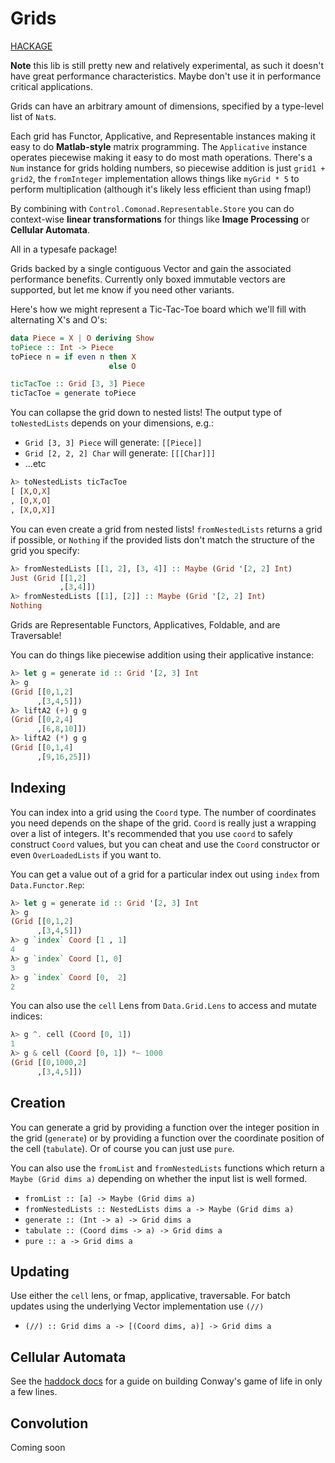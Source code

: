 # Grids

[HACKAGE](http://hackage.haskell.org/package/grids)

**Note** this lib is still pretty new and relatively experimental, as such it
doesn't have great performance characteristics. Maybe don't use it in
performance critical applications.

Grids can have an arbitrary amount of dimensions, specified by a type-level
list of `Nat`s.

Each grid has Functor, Applicative, and Representable instances making it easy
to do **Matlab-style** matrix programming. The `Applicative` instance operates
piecewise making it easy to do most math operations. There's a `Num` instance
for grids holding numbers, so piecewise addition is just `grid1 + grid2`, the
`fromInteger` implementation allows things like `myGrid * 5` to perform
multiplication (although it's likely less efficient than using fmap!)

By combining with `Control.Comonad.Representable.Store` you can do context-wise
**linear transformations** for things like **Image Processing** or **Cellular
Automata**.

All in a typesafe package!

Grids backed by a single contiguous Vector and gain the
associated performance benefits. Currently only boxed immutable vectors are
supported, but let me know if you need other variants.

Here's how we might represent a Tic-Tac-Toe board which we'll fill with
alternating X's and O's:

```haskell
data Piece = X | O deriving Show
toPiece :: Int -> Piece
toPiece n = if even n then X
                      else O

ticTacToe :: Grid [3, 3] Piece
ticTacToe = generate toPiece
```

You can collapse the grid down to nested lists! The output type of
`toNestedLists` depends on your dimensions, e.g.:

- `Grid [3, 3] Piece` will generate: `[[Piece]]`
- `Grid [2, 2, 2] Char` will generate: `[[[Char]]]`
- ...etc

```haskell
λ> toNestedLists ticTacToe
[ [X,O,X]
, [O,X,O]
, [X,O,X]]
```

You can even create a grid from nested lists! `fromNestedLists` returns a grid
if possible, or `Nothing` if the provided lists don't match the structure of
the grid you specify:

```haskell
λ> fromNestedLists [[1, 2], [3, 4]] :: Maybe (Grid '[2, 2] Int)
Just (Grid [[1,2]
           ,[3,4]])
λ> fromNestedLists [[1], [2]] :: Maybe (Grid '[2, 2] Int)
Nothing
```

Grids are Representable Functors, Applicatives, Foldable, and are Traversable!

You can do things like piecewise addition using their applicative instance:

```haskell
λ> let g = generate id :: Grid '[2, 3] Int
λ> g
(Grid [[0,1,2]
      ,[3,4,5]])
λ> liftA2 (+) g g
(Grid [[0,2,4]
      ,[6,8,10]])
λ> liftA2 (*) g g
(Grid [[0,1,4]
      ,[9,16,25]])
```

## Indexing

You can index into a grid using the `Coord` type. The number of
coordinates you need depends on the shape of the grid. 
`Coord` is really just a wrapping over a list of integers. It's recommended that
you use `coord` to safely construct `Coord` values, but you can cheat and use 
the `Coord` constructor or even `OverLoadedLists` if you want to.

You can get a value out of a grid for a particular index out using `index` from `Data.Functor.Rep`:

```haskell
λ> let g = generate id :: Grid '[2, 3] Int
λ> g
(Grid [[0,1,2]
      ,[3,4,5]])
λ> g `index` Coord [1 , 1]
4
λ> g `index` Coord [1, 0]
3
λ> g `index` Coord [0,  2]
2
```

You can also use the `cell` Lens from `Data.Grid.Lens` to access and mutate
indices:

```haskell
λ> g ^. cell (Coord [0, 1])
1
λ> g & cell (Coord [0, 1]) *~ 1000
(Grid [[0,1000,2]
      ,[3,4,5]])
```

## Creation

You can generate a grid by providing a function over the integer position in the grid (`generate`) or by providing
a function over the coordinate position of the cell (`tabulate`). Or of course you can just use `pure`.

You can also use the `fromList` and `fromNestedLists` functions which return a
`Maybe (Grid dims a)` depending on whether the input list is well formed.

- `fromList :: [a] -> Maybe (Grid dims a)`
- `fromNestedLists :: NestedLists dims a -> Maybe (Grid dims a)`
- `generate :: (Int -> a) -> Grid dims a`
- `tabulate :: (Coord dims -> a) -> Grid dims a`
- `pure :: a -> Grid dims a`

## Updating

Use either the `cell` lens, or fmap, applicative, traversable.
For batch updates using the underlying Vector implementation use `(//)`

- `(//) :: Grid dims a -> [(Coord dims, a)] -> Grid dims a`

## Cellular Automata
See the [haddock docs](http://hackage.haskell.org/package/grids/docs/Data-Grid-Examples-Conway.html) 
for a guide on building Conway's game of life in only a few lines.

## Convolution
Coming soon
